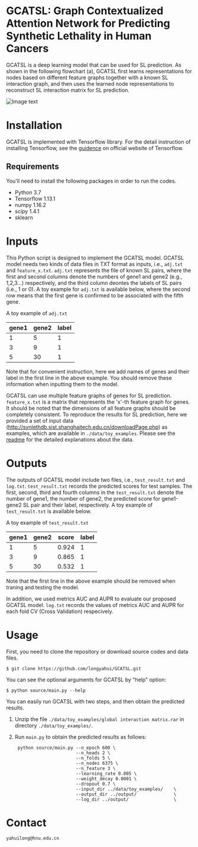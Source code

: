 # GCATSL: Graph Contextualized Attention Network for Predicting Synthetic Lethality in Human Cancers
GCATSL is a deep learning model that can be used for SL prediction. As shown in the following flowchart (a), GCATSL first learns representations for nodes based on different feature graphs together with a known SL interaction graph, and then uses the learned node representations to reconstruct SL interaction matrix for SL prediction. 

![Image text](https://github.com/longyahui/GCATSL/blob/master/flowchart.jpg)
# Installation
GCATSL is implemented with Tensorflow library. For the detail instruction of installing Tensorflow, see the [guidence](https://www.tensorflow.org/install) on official website of Tensorflow.

## Requirements
You'll need to install the following packages in order to run the codes.
* Python 3.7
* Tensorflow 1.13.1
* numpy 1.16.2
* scipy 1.4.1
* sklearn

# Inputs
This Python script is designed to implement the GCATSL model. GCATSL model needs two kinds of data files in TXT format as inputs, i.e., `adj.txt` and `feature_x.txt`. `adj.txt` represents the file of known SL pairs, where the first and second columns denote the numbers of gene1 and gene2 (e.g., 1,2,3...) respectively, and the third column deontes the labels of SL pairs (i.e., 1 or 0). A toy example for `adj.txt` is available below, where the second row means that the first gene is confirmed to be associated with the fifth gene. 

A toy example of `adj.txt`

gene1|gene2|label
----|----|----|
1|5|1
3|9|1
5|30|1

Note that for convenient instruction, here we add names of genes and their label in the first line in the above example. You should remove these information when inputting them to the model. 

GCATSL can use multiple feature graphs of genes for SL prediction. `feature_x.txt` is a matrix that represents the 'x'-th feature graph for genes.  It should be noted that the dimensions of all feature graphs should be completely consistent. To reproduce the results for SL prediction, here we provided a set of input data (http://synlethdb.sist.shanghaitech.edu.cn/downloadPage.php) as examples, which are available in `./data/toy_examples`. Please see the [readme](https://github.com/longyahui/GCATSL/blob/master/data/readme.md) for the detailed explanations about the data.

# Outputs
The outputs of GCATSL model include two files, i.e., `test_result.txt` and `log.txt`.  `test_result.txt` records the predicted scores for test samples. The first, second, third and fourth columns in the `test_result.txt` denote the number of gene1, the number of gene2, the predicted score for gene1-gene2 SL pair and their label, respectively. A toy example of `test_result.txt` is available below.

A toy example of `test_result.txt`

gene1|gene2|score|label
----|----|----|----
1|5|0.924|1
3|9|0.865|1
5|30|0.532|1

Note that the first line in the above example should be removed when traning and testing the model.

In addition, we used metrics AUC and AUPR to evaluate our proposed GCATSL model. `log.txt` records the values of metrics AUC and AUPR for each fold CV (Cross Validation) respecively. 

# Usage
First, you need to clone the repository or download source codes and data files. 

    $ git clone https://github.com/longyahui/GCATSL.git
 
You can see the optional arguments for GCATSL by "help" option:

    $ python source/main.py --help

You can easily run GCATSL with two steps, and then obtain the predicted results.
1) Unzip the file `./data/toy_examples/global interaction matrix.rar` in directory `./data/toy_examples/`.
2) Run `main.py` to obtain the predicted results as follows:

        python source/main.py --n_epoch 600 \
                              --n_heads 2 \
                              --n_folds 5 \
                              --n_nodes 6375 \
                              --n_feature 3 \
                              --learning_rate 0.005 \
                              --weight_decay 0.0001 \
                              --dropout 0.7 \
                              --input_dir ../data/toy_examples/    \
                              --output_dir ../output/              \
                              --log_dir ../output/                 \


 

# Contact

    yahuilong@hnu.edu.cn 

